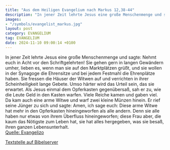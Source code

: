 ```yaml
---
title: "Aus dem Heiligen Evangelium nach Markus 12,38-44"
description: "In jener Zeit lehrte Jesus eine große Menschenmenge und sagte: Nehmt euch in Acht vor den Schriftgelehrten! Sie gehen gern in langen Gewändern umher, lieben es, wenn man sie auf den Marktplätzen grüßt, und sie wollen in der Synagoge die Ehrensitze und bei jedem Festmahl die Ehren...."
images:
- "/symbols/evangelist_markus.jpg"
layout: post
category: EVANGELIUM
tag: EVANGELIUM
date: 2024-11-10 09:00:14 +0100
---
```

In jener Zeit lehrte Jesus eine große Menschenmenge und sagte: Nehmt euch in Acht vor den Schriftgelehrten! Sie gehen gern in langen Gewändern umher, lieben es, wenn man sie auf den Marktplätzen grüßt,
und sie wollen in der Synagoge die Ehrensitze und bei jedem Festmahl die Ehrenplätze haben.<!--more-->
Sie fressen die Häuser der Witwen auf und verrichten in ihrer Scheinheiligkeit lange Gebete. Umso härter wird das Urteil sein, das sie erwartet.
Als Jesus einmal dem Opferkasten gegenübersaß, sah er zu, wie die Leute Geld in den Kasten warfen. Viele Reiche kamen und gaben viel.
Da kam auch eine arme Witwe und warf zwei kleine Münzen hinein.
Er rief seine Jünger zu sich und sagte: Amen, ich sage euch: Diese arme Witwe hat mehr in den Opferkasten hineingeworfen als alle andern.
Denn sie alle haben nur etwas von ihrem Überfluss hineingeworfen; diese Frau aber, die kaum das Nötigste zum Leben hat, sie hat alles hergegeben, was sie besaß, ihren ganzen Lebensunterhalt.<br>
[Quelle: Evangelizo](https://evangeliumtagfuertag.org/DE/gospel)

[Textstelle auf Bibelserver](https://www.bibleserver.com/EU/Markus12,38-44)
